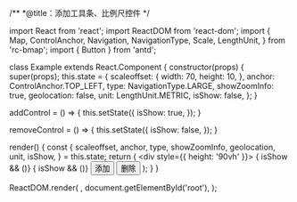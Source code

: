 /**
 *@title：添加工具条、比例尺控件
 */

import React from 'react';
import ReactDOM from 'react-dom';
import {
  Map,
  ControlAnchor,
  Navigation,
  NavigationType,
  Scale,
  LengthUnit,
} from 'rc-bmap';
import { Button } from 'antd';

class Example extends React.Component {
  constructor(props) {
    super(props);
    this.state = {
      scaleoffset: {
        width: 70,
        height: 10,
      },
      anchor: ControlAnchor.TOP_LEFT,
      type: NavigationType.LARGE,
      showZoomInfo: true,
      geolocation: false,
      unit: LengthUnit.METRIC,
      isShow: false,
    };
  }

  addControl = () => {
    this.setState({
      isShow: true,
    });
  }

  removeControl = () => {
    this.setState({
      isShow: false,
    });
  }

  render() {
    const {
      scaleoffset, anchor, type, showZoomInfo, geolocation, unit, isShow,
    } = this.state;
    return (
      <div style={{ height: '90vh' }}>
        <Map
          ak="dbLUj1nQTvDvKXkov5fhnH5HIE88RUEO"
          scrollWheelZoom
        >
          { isShow && (<Navigation anchor={anchor} type={type} showZoomInfo={showZoomInfo} geolocation={geolocation} />)}
          { isShow && (<Scale offset={scaleoffset} anchor={anchor} unit={unit} />)}
        </Map>
        <Button onClick={this.addControl}>添加</Button>
        <Button onClick={this.removeControl}>删除</Button>
      </div>
    );
  }
}

ReactDOM.render(
  <Example />,
  document.getElementById('root'),
);

